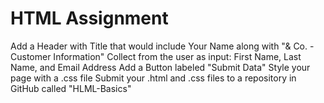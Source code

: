 # HTML Assignment

Add a Header with Title that would include Your Name along with "& Co. - Customer Information"
Collect from the user as input:  First Name, Last Name, and Email Address
Add a Button labeled "Submit Data"
Style your page with a .css file
Submit your .html and .css files to a repository in GitHub called "HLML-Basics"
